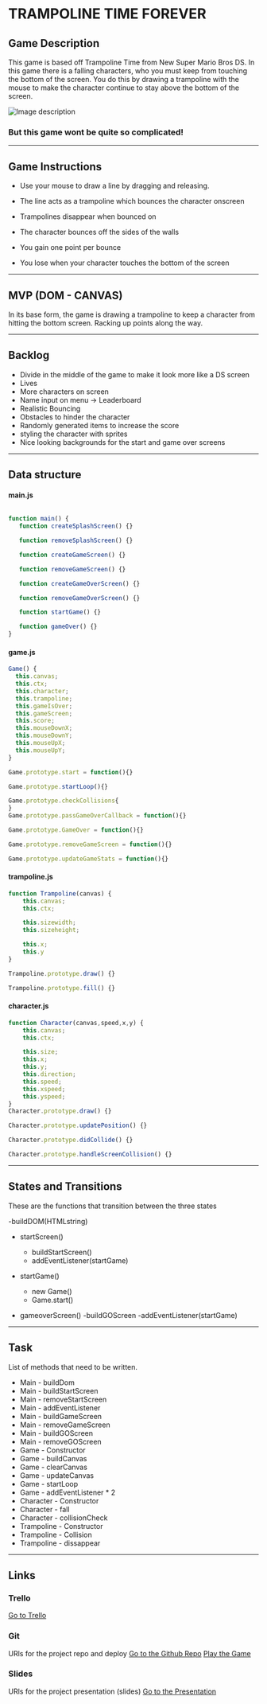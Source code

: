 # TRAMPOLINE TIME FOREVER

## Game Description
This game is based off Trampoline Time from New Super Mario Bros DS. In this game there is a falling characters, who you must keep from touching the bottom of the screen. You do this by drawing a trampoline with the mouse to make the character continue to stay above the bottom of the screen. 

![Image description](https://www.mariowiki.com/images/thumb/f/ff/Trampoline_Time.PNG/200px-Trampoline_Time.PNG)

### But this game wont be quite so complicated!

---

## Game Instructions
- Use your mouse to draw a line by dragging and releasing.

- The line acts as a trampoline which bounces the character onscreen

- Trampolines disappear when bounced on 

- The character bounces off the sides of the walls

- You gain one point per bounce

- You lose when your character touches the bottom of the screen

---

## MVP (DOM - CANVAS)
In its base form, the game is drawing a trampoline to keep a character from hitting the bottom screen. Racking up points along the way. 

---

## Backlog
- Divide in the middle of the game to make it look more like a DS screen
- Lives
- More characters on screen
- Name input on menu -> Leaderboard
- Realistic Bouncing
- Obstacles to hinder the character
- Randomly generated items to increase the score
- styling the character with sprites
- Nice looking backgrounds for the start and game over screens

---

## Data structure

#### main.js

```javascript

function main() {
   function createSplashScreen() {}

   function removeSplashScreen() {}

   function createGameScreen() {}

   function removeGameScreen() {}

   function createGameOverScreen() {}

   function removeGameOverScreen() {}

   function startGame() {}

   function gameOver() {}
}

```

#### game.js

```javascript
Game() {
  this.canvas;
  this.ctx;
  this.character;
  this.trampoline;
  this.gameIsOver;
  this.gameScreen;
  this.score;
  this.mouseDownX;
  this.mouseDownY;
  this.mouseUpX;
  this.mouseUpY;
}

Game.prototype.start = function(){}

Game.prototype.startLoop(){}

Game.prototype.checkCollisions{
}
Game.prototype.passGameOverCallback = function(){}

Game.prototype.GameOver = function(){}

Game.prototype.removeGameScreen = function(){}

Game.prototype.updateGameStats = function(){}
```

#### trampoline.js

```javascript
function Trampoline(canvas) {
    this.canvas;
    this.ctx;

    this.sizewidth;
    this.sizeheight;

    this.x;
    this.y
}

Trampoline.prototype.draw() {}

Trampoline.prototype.fill() {}
```

#### character.js

```javascript
function Character(canvas,speed,x,y) {
    this.canvas;
    this.ctx;

    this.size;
    this.x;
    this.y;
    this.direction;
    this.speed;
    this.xspeed;
    this.yspeed;
}
Character.prototype.draw() {}

Character.prototype.updatePosition() {}

Character.prototype.didCollide() {}

Character.prototype.handleScreenCollision() {}
```
---

## States and Transitions
These are the functions that transition between the three states 

-buildDOM(HTMLstring)

- startScreen()
    - buildStartScreen()
    - addEventListener(startGame)

- startGame()
    - new Game()
    - Game.start()

- gameoverScreen()
    -buildGOScreen
    -addEventListener(startGame)

---

## Task
List of methods that need to be written.

- Main - buildDom
- Main - buildStartScreen
- Main - removeStartScreen
- Main - addEventListener
- Main - buildGameScreen
- Main - removeGameScreen
- Main - buildGOScreen
- Main - removeGOScreen
- Game - Constructor
- Game - buildCanvas
- Game - clearCanvas
- Game - updateCanvas
- Game - startLoop
- Game - addEventListener * 2
- Character - Constructor
- Character - fall
- Character - collisionCheck
- Trampoline - Constructor
- Trampoline - Collision 
- Trampoline - dissappear

---

## Links


### Trello
[Go to Trello](https://trello.com/b/nvoaNV1B/trampoline-time-forever)


### Git
URls for the project repo and deploy
[Go to the Github Repo](https://github.com/Falconairio/Trampoline-Time-Forever)
[Play the Game](https://falconairio.github.io/Trampoline-Time-Forever/)


### Slides
URls for the project presentation (slides)
[Go to the Presentation](http://slides.com)
